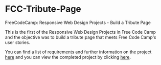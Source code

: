 # FCC-Tribute-Page
FreeCodeCamp: Responsive Web Design Projects - Build a Tribute Page

This is the first of the Responsive Web Design Projects in Free Code Camp and the objective was to build a tribute page that meets Free Code Camp's user stories.

You can find a list of requirements and further information on the project [here](https://learn.freecodecamp.org/responsive-web-design/responsive-web-design-projects/build-a-tribute-page) and you can view the completed project by clicking [here](https://gilangadam.github.io/fcc-tribute-page/).
